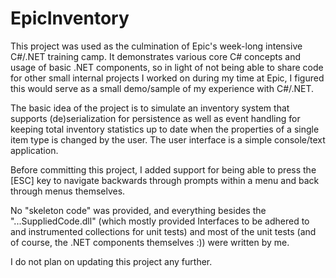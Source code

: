 # EpicInventory

This project was used as the culmination of Epic's week-long intensive C#/.NET training camp. It demonstrates various core C# concepts and usage of basic .NET components, so in light of not being able to share code for other small internal projects I worked on during my time at Epic, I figured this would serve as a small demo/sample of my experience with C#/.NET.

The basic idea of the project is to simulate an inventory system that supports (de)serialization for persistence as well as event handling for keeping total inventory statistics up to date when the properties of a single item type is changed by the user. The user interface is a simple console/text application.

Before committing this project, I added support for being able to press the [ESC] key to navigate backwards through prompts within a menu and back through menus themselves. 

No "skeleton code" was provided, and everything besides the "...SuppliedCode.dll" (which mostly provided Interfaces to be adhered to and instrumented collections for unit tests) and most of the unit tests (and of course, the .NET components themselves :)) were written by me.

I do not plan on updating this project any further. 
